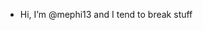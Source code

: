 - Hi, I’m @mephi13 and I tend to break stuff

<!---
mephi13/mephi13 is a ✨ special ✨ repository because its `README.md` (this file) appears on your GitHub profile.
You can click the Preview link to take a look at your changes.
--->

